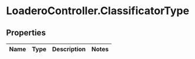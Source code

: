# LoaderoController.ClassificatorType

## Properties
Name | Type | Description | Notes
------------ | ------------- | ------------- | -------------


